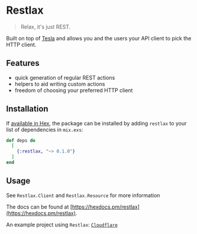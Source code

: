 # Restlax

> Relax, it's just REST.

Built on top of [Tesla](https://github.com/teamon/tesla) and allows you and the users your API client
to pick the HTTP client.

## Features

- quick generation of regular REST actions
- helpers to aid writing custom actions
- freedom of choosing your preferred HTTP client

## Installation

If [available in Hex](https://hex.pm/docs/publish), the package can be installed
by adding `restlax` to your list of dependencies in `mix.exs`:

```elixir
def deps do
  [
    {:restlax, "~> 0.1.0"}
  ]
end
```

## Usage

See `Restlax.Client` and `Restlax.Resource` for more information

The docs can be found at [https://hexdocs.pm/restlax](https://hexdocs.pm/restlax).

An example project using `Restlax`: [`Cloudflare`](https://hexdocs.pm/cloudflare)
